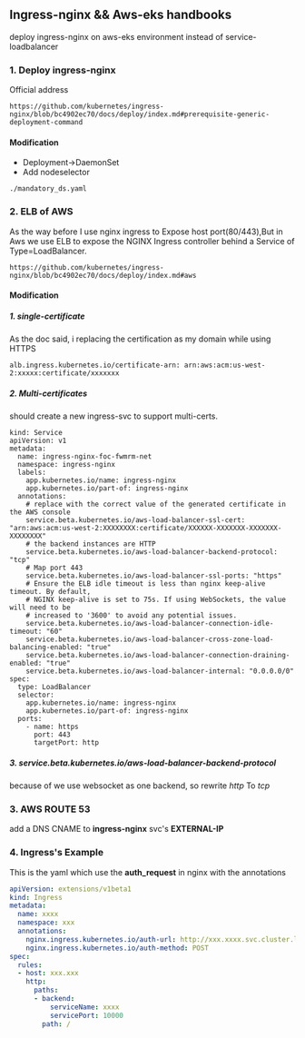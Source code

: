 ## Ingress-nginx && Aws-eks handbooks
deploy ingress-nginx on aws-eks environment instead of service-loadbalancer

### 1. Deploy ingress-nginx

Official address

```console
https://github.com/kubernetes/ingress-nginx/blob/bc4902ec70/docs/deploy/index.md#prerequisite-generic-deployment-command
```

#### Modification

-  Deployment->DaemonSet
-  Add nodeselector

```console
./mandatory_ds.yaml
```

### 2. ELB of AWS

As the way before I use nginx ingress to Expose host port(80/443),But in Aws we use ELB to expose the NGINX Ingress controller behind a Service of Type=LoadBalancer. 


```console
https://github.com/kubernetes/ingress-nginx/blob/bc4902ec70/docs/deploy/index.md#aws
```


#### Modification

##### 1. single-certificate

As the doc said, i replacing the certification as my domain while using HTTPS

`
alb.ingress.kubernetes.io/certificate-arn: arn:aws:acm:us-west-2:xxxxx:certificate/xxxxxxx
`

##### 2. Multi-certificates

should create a new ingress-svc to support multi-certs.

```
kind: Service
apiVersion: v1
metadata:
  name: ingress-nginx-foc-fwmrm-net
  namespace: ingress-nginx
  labels:
    app.kubernetes.io/name: ingress-nginx
    app.kubernetes.io/part-of: ingress-nginx
  annotations:
    # replace with the correct value of the generated certificate in the AWS console
    service.beta.kubernetes.io/aws-load-balancer-ssl-cert: "arn:aws:acm:us-west-2:XXXXXXXX:certificate/XXXXXX-XXXXXXX-XXXXXXX-XXXXXXXX"
    # the backend instances are HTTP
    service.beta.kubernetes.io/aws-load-balancer-backend-protocol: "tcp"
    # Map port 443
    service.beta.kubernetes.io/aws-load-balancer-ssl-ports: "https"
    # Ensure the ELB idle timeout is less than nginx keep-alive timeout. By default,
    # NGINX keep-alive is set to 75s. If using WebSockets, the value will need to be
    # increased to '3600' to avoid any potential issues.
    service.beta.kubernetes.io/aws-load-balancer-connection-idle-timeout: "60"
    service.beta.kubernetes.io/aws-load-balancer-cross-zone-load-balancing-enabled: "true"
    service.beta.kubernetes.io/aws-load-balancer-connection-draining-enabled: "true"
    service.beta.kubernetes.io/aws-load-balancer-internal: "0.0.0.0/0"
spec:
  type: LoadBalancer
  selector:
    app.kubernetes.io/name: ingress-nginx
    app.kubernetes.io/part-of: ingress-nginx
  ports:
    - name: https
      port: 443
      targetPort: http
```


##### 3. service.beta.kubernetes.io/aws-load-balancer-backend-protocol

because of we use websocket as one backend, so rewrite *http* To *tcp*

### 3. AWS ROUTE 53

add a DNS CNAME to **ingress-nginx** svc's **EXTERNAL-IP**


### 4. Ingress's Example

This is the yaml which use the **auth_request** in nginx with the annotations

```yaml
apiVersion: extensions/v1beta1
kind: Ingress
metadata:
  name: xxxx
  namespace: xxx
  annotations:
    nginx.ingress.kubernetes.io/auth-url: http://xxx.xxxx.svc.cluster.local:xxxx/api/v1/auth
    nginx.ingress.kubernetes.io/auth-method: POST
spec:
  rules:
  - host: xxx.xxx
    http:
      paths:
      - backend:
          serviceName: xxxx
          servicePort: 10000
        path: /
```
